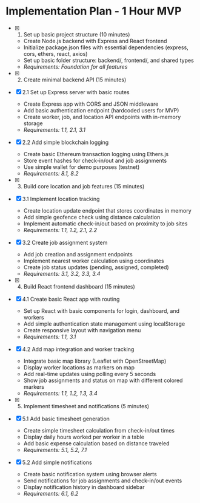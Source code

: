 # Implementation Plan - 1 Hour MVP

- [x] 1. Set up basic project structure (10 minutes)
  - Create Node.js backend with Express and React frontend
  - Initialize package.json files with essential dependencies (express, cors, ethers, react, axios)
  - Set up basic folder structure: backend/, frontend/, and shared types
  - _Requirements: Foundation for all features_

- [x] 2. Create minimal backend API (15 minutes)
- [x] 2.1 Set up Express server with basic routes
  - Create Express app with CORS and JSON middleware
  - Add basic authentication endpoint (hardcoded users for MVP)
  - Create worker, job, and location API endpoints with in-memory storage
  - _Requirements: 1.1, 2.1, 3.1_

- [x] 2.2 Add simple blockchain logging
  - Create basic Ethereum transaction logging using Ethers.js
  - Store event hashes for check-in/out and job assignments
  - Use simple wallet for demo purposes (testnet)
  - _Requirements: 8.1, 8.2_

- [x] 3. Build core location and job features (15 minutes)
- [x] 3.1 Implement location tracking
  - Create location update endpoint that stores coordinates in memory
  - Add simple geofence check using distance calculation
  - Implement automatic check-in/out based on proximity to job sites
  - _Requirements: 1.1, 1.2, 2.1, 2.2_

- [x] 3.2 Create job assignment system
  - Add job creation and assignment endpoints
  - Implement nearest worker calculation using coordinates
  - Create job status updates (pending, assigned, completed)
  - _Requirements: 3.1, 3.2, 3.3, 3.4_

- [x] 4. Build React frontend dashboard (15 minutes)
- [x] 4.1 Create basic React app with routing
  - Set up React with basic components for login, dashboard, and workers
  - Add simple authentication state management using localStorage
  - Create responsive layout with navigation menu
  - _Requirements: 1.1, 3.1_

- [x] 4.2 Add map integration and worker tracking
  - Integrate basic map library (Leaflet with OpenStreetMap)
  - Display worker locations as markers on map
  - Add real-time updates using polling every 5 seconds
  - Show job assignments and status on map with different colored markers
  - _Requirements: 1.1, 1.2, 1.3, 3.4_

- [x] 5. Implement timesheet and notifications (5 minutes)
- [x] 5.1 Add basic timesheet generation
  - Create simple timesheet calculation from check-in/out times
  - Display daily hours worked per worker in a table
  - Add basic expense calculation based on distance traveled
  - _Requirements: 5.1, 5.2, 7.1_

- [x] 5.2 Add simple notifications
  - Create basic notification system using browser alerts
  - Send notifications for job assignments and check-in/out events
  - Display notification history in dashboard sidebar
  - _Requirements: 6.1, 6.2_
